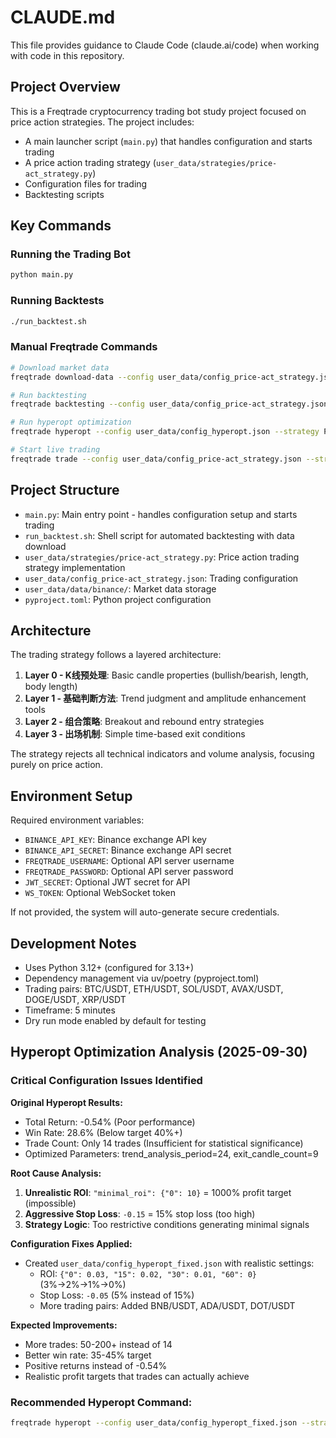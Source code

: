 # CLAUDE.md

This file provides guidance to Claude Code (claude.ai/code) when working with code in this repository.

## Project Overview

This is a Freqtrade cryptocurrency trading bot study project focused on price action strategies. The project includes:
- A main launcher script (`main.py`) that handles configuration and starts trading
- A price action trading strategy (`user_data/strategies/price-act_strategy.py`)
- Configuration files for trading
- Backtesting scripts

## Key Commands

### Running the Trading Bot
```bash
python main.py
```

### Running Backtests
```bash
./run_backtest.sh
```

### Manual Freqtrade Commands
```bash
# Download market data
freqtrade download-data --config user_data/config_price-act_strategy.json --pairs BTC/USDT --timeframe 5m

# Run backtesting
freqtrade backtesting --config user_data/config_price-act_strategy.json --strategy PriceActionStrategy

# Run hyperopt optimization
freqtrade hyperopt --config user_data/config_hyperopt.json --strategy PriceActionStrategy --hyperopt-loss SharpeHyperOptLoss --epochs 50 --timerange 20241001- --spaces buy sell

# Start live trading
freqtrade trade --config user_data/config_price-act_strategy.json --strategy PriceActionStrategy
```

## Project Structure

- `main.py`: Main entry point - handles configuration setup and starts trading
- `run_backtest.sh`: Shell script for automated backtesting with data download
- `user_data/strategies/price-act_strategy.py`: Price action trading strategy implementation
- `user_data/config_price-act_strategy.json`: Trading configuration
- `user_data/data/binance/`: Market data storage
- `pyproject.toml`: Python project configuration

## Architecture

The trading strategy follows a layered architecture:

1. **Layer 0 - K线预处理**: Basic candle properties (bullish/bearish, length, body length)
2. **Layer 1 - 基础判断方法**: Trend judgment and amplitude enhancement tools
3. **Layer 2 - 组合策略**: Breakout and rebound entry strategies
4. **Layer 3 - 出场机制**: Simple time-based exit conditions

The strategy rejects all technical indicators and volume analysis, focusing purely on price action.

## Environment Setup

Required environment variables:
- `BINANCE_API_KEY`: Binance exchange API key
- `BINANCE_API_SECRET`: Binance exchange API secret
- `FREQTRADE_USERNAME`: Optional API server username
- `FREQTRADE_PASSWORD`: Optional API server password
- `JWT_SECRET`: Optional JWT secret for API
- `WS_TOKEN`: Optional WebSocket token

If not provided, the system will auto-generate secure credentials.

## Development Notes

- Uses Python 3.12+ (configured for 3.13+)
- Dependency management via uv/poetry (pyproject.toml)
- Trading pairs: BTC/USDT, ETH/USDT, SOL/USDT, AVAX/USDT, DOGE/USDT, XRP/USDT
- Timeframe: 5 minutes
- Dry run mode enabled by default for testing

## Hyperopt Optimization Analysis (2025-09-30)

### Critical Configuration Issues Identified

**Original Hyperopt Results:**
- Total Return: -0.54% (Poor performance)
- Win Rate: 28.6% (Below target 40%+)
- Trade Count: Only 14 trades (Insufficient for statistical significance)
- Optimized Parameters: trend_analysis_period=24, exit_candle_count=9

**Root Cause Analysis:**
1. **Unrealistic ROI**: `"minimal_roi": {"0": 10}` = 1000% profit target (impossible)
2. **Aggressive Stop Loss**: `-0.15` = 15% stop loss (too high)
3. **Strategy Logic**: Too restrictive conditions generating minimal signals

**Configuration Fixes Applied:**
- Created `user_data/config_hyperopt_fixed.json` with realistic settings:
  - ROI: `{"0": 0.03, "15": 0.02, "30": 0.01, "60": 0}` (3%→2%→1%→0%)
  - Stop Loss: `-0.05` (5% instead of 15%)
  - More trading pairs: Added BNB/USDT, ADA/USDT, DOT/USDT

**Expected Improvements:**
- More trades: 50-200+ instead of 14
- Better win rate: 35-45% target
- Positive returns instead of -0.54%
- Realistic profit targets that trades can actually achieve

### Recommended Hyperopt Command:
```bash
freqtrade hyperopt --config user_data/config_hyperopt_fixed.json --strategy PriceActionStrategy --hyperopt-loss SharpeHyperOptLoss --epochs 50 --timerange 20241001- --spaces buy sell
```